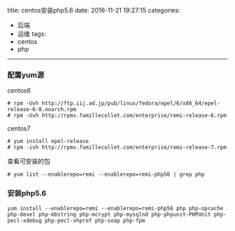 title: centos安装php5.6
date: 2016-11-21 19:27:15
categories:
- 后端
- 运维
tags:
- centos
- php
---

### 配置yum源
centos6
```shell
# rpm -Uvh http://ftp.iij.ad.jp/pub/linux/fedora/epel/6/x86_64/epel-release-6-8.noarch.rpm
# rpm -Uvh http://rpms.famillecollet.com/enterprise/remi-release-6.rpm
```

centos7
```shell
# yum install epel-release
# rpm -ivh http://rpms.famillecollet.com/enterprise/remi-release-7.rpm
```

查看可安装的包
```shell
# yum list --enablerepo=remi --enablerepo=remi-php56 | grep php
```

### 安装php5.6
```
yum install --enablerepo=remi --enablerepo=remi-php56 php php-opcache php-devel php-mbstring php-mcrypt php-mysqlnd php-phpunit-PHPUnit php-pecl-xdebug php-pecl-xhprof php-soap php-fpm
```
